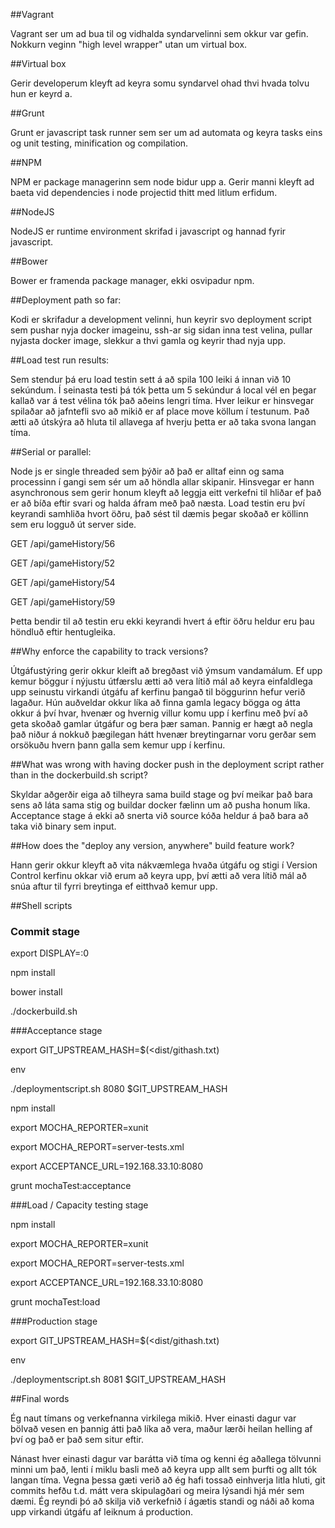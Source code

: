 ##Vagrant

Vagrant ser um ad bua til og vidhalda syndarvelinni sem okkur var gefin. Nokkurn veginn "high level wrapper" utan um virtual box.


##Virtual box

Gerir developerum kleyft ad keyra somu syndarvel ohad thvi hvada tolvu hun er keyrd a.


##Grunt

Grunt er javascript task runner sem ser um ad automata og keyra tasks eins og unit testing, minification og compilation.


##NPM

NPM er package managerinn sem node bidur upp a. Gerir manni kleyft ad baeta vid dependencies i node projectid thitt med litlum erfidum.


##NodeJS

NodeJS er runtime environment skrifad i javascript og hannad fyrir javascript. 


##Bower

Bower er framenda package manager, ekki osvipadur npm.


##Deployment path so far:

Kodi er skrifadur a development velinni, hun keyrir svo deployment script sem pushar nyja docker imageinu, ssh-ar sig sidan inna test velina, pullar nyjasta docker image, slekkur a thvi gamla og keyrir thad nyja upp.

##Load test run results:

Sem stendur þá eru load testin sett á að spila 100 leiki á innan við 10 sekúndum. Í seinasta
testi þá tók þetta um 5 sekúndur á local vél en þegar kallað var á test vélina tók það aðeins lengri tíma.
Hver leikur er hinsvegar spilaðar að jafntefli svo að mikið er af place move köllum í testunum. Það ætti að útskýra að hluta til allavega af hverju þetta er að taka svona langan tíma.

##Serial or parallel:

Node js er single threaded sem þýðir að það er alltaf einn og sama processinn í gangi sem sér um að höndla 
allar skipanir. Hinsvegar er hann asynchronous sem gerir honum kleyft að leggja eitt verkefni til hliðar ef 
það er að bíða eftir svari og halda áfram með það næsta. Load testin eru því keyrandi samhliða hvort öðru, það
sést til dæmis þegar skoðað er köllinn sem eru logguð út server side. 

GET /api/gameHistory/56

GET /api/gameHistory/52

GET /api/gameHistory/54

GET /api/gameHistory/59

Þetta bendir til að testin eru ekki keyrandi hvert á eftir öðru heldur eru þau höndluð eftir hentugleika.

##Why enforce the capability to track versions?

Útgáfustýring gerir okkur kleift að bregðast við ýmsum vandamálum. Ef upp kemur böggur í nýjustu útfærslu ætti að vera lítið mál að keyra einfaldlega upp seinustu virkandi útgáfu af kerfinu þangað til böggurinn hefur verið lagaður. Hún auðveldar okkur líka að finna gamla legacy bögga og átta okkur á því hvar, hvenær og hvernig villur komu upp í kerfinu með því að geta skoðað gamlar útgáfur og bera þær saman. Þannig er hægt að negla það niður á nokkuð þægilegan hátt hvenær breytingarnar voru gerðar sem orsökuðu hvern þann galla sem kemur upp í kerfinu. 

##What was wrong with having docker push in the deployment script rather than in the dockerbuild.sh script?

Skyldar aðgerðir eiga að tilheyra sama build stage og því meikar það bara sens að láta sama stig og buildar docker fælinn um að pusha honum líka. Acceptance stage á ekki að snerta við source kóða heldur á það bara að taka við binary sem input.

##How does the "deploy any version, anywhere" build feature work?

Hann gerir okkur kleyft að vita nákvæmlega hvaða útgáfu og stigi í Version Control kerfinu okkar við erum að keyra upp, því ætti að vera lítið mál að snúa aftur til fyrri breytinga ef eitthvað kemur upp.


##Shell scripts

### Commit stage

export DISPLAY=:0

npm install

bower install

./dockerbuild.sh


###Acceptance stage

export GIT_UPSTREAM_HASH=$(<dist/githash.txt)

env

./deploymentscript.sh 8080 $GIT_UPSTREAM_HASH

npm install

export MOCHA_REPORTER=xunit

export MOCHA_REPORT=server-tests.xml

export ACCEPTANCE_URL=192.168.33.10:8080

grunt mochaTest:acceptance


###Load / Capacity testing stage

npm install

export MOCHA_REPORTER=xunit

export MOCHA_REPORT=server-tests.xml

export ACCEPTANCE_URL=192.168.33.10:8080

grunt mochaTest:load


###Production stage

export GIT_UPSTREAM_HASH=$(<dist/githash.txt)

env

./deploymentscript.sh 8081 $GIT_UPSTREAM_HASH


##Final words

Ég naut tímans og verkefnanna virkilega mikið. Hver einasti dagur var bölvað vesen en þannig átti
það líka að vera, maður lærði heilan helling af því og það er það sem situr eftir. 

Nánast hver einasti dagur var barátta við tíma og kenni ég aðallega tölvunni minni um það, lenti í miklu 
basli með að keyra upp allt sem þurfti og allt tók langan tíma. Vegna þessa gæti verið að ég hafi tossað 
einhverja litla hluti, git commits hefðu t.d. mátt vera skipulagðari og meira lýsandi hjá mér sem dæmi. Ég reyndi þó að skilja við verkefnið í ágætis standi og náði að koma upp virkandi útgáfu af leiknum á production.